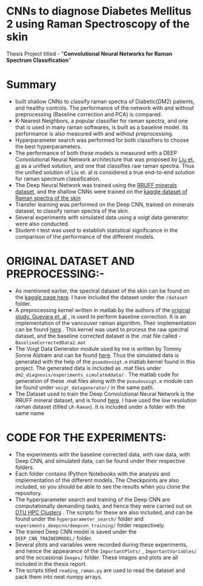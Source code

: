 # CNNs to diagnose Diabetes Mellitus 2 using Raman Spectroscopy of the skin

Thesis Project titled - "**Convolutional Neural Networks for Raman Spectrum Classification**"

# **Summary**
* built shallow CNNs to classify raman spectra of Diabetic(DM2) patients, and healthy controls. The performance of the network
with and without preprocessing (Baseline correction and PCA) is compared. 
* K-Nearest Neighbors, a popular classifier for raman spectra, and one that is used in many raman softwares, is built as a baseline model. Its performance is also measured with and without preprocessing. 
* Hyperparameter search was performed for both classifiers to choose the best hyperparameters.
* The performance of both these models is measured with a DEEP Convolutional Neural Network architecture that was proposed by 
[Liu et. al](https://arxiv.org/abs/1708.09022) as a unified solution, and one that classifies raw raman spectra. Thus the unified solution of Liu et. al is considered a true end-to-end solution for raman spectrum classification. 
* The Deep Neural Network was trained using the [RRUFF minerals dataset](https://rruff.info/zipped_data_files/), and the shallow CNNs were trained on the [kaggle dataset of Raman spectra of the skin](https://www.kaggle.com/codina/raman-spectroscopy-of-diabetes/version/8)
* Transfer learning was performed on the Deep CNN, trained on minerals dataset, to classify raman spectra of the skin. 
* Several experiments with simulated data using a voigt data generator were also conducted. 
* Student-t test was used to establish statistical significance in the comparison of the performance of the different models.

# **ORIGINAL DATASET AND PREPROCESSING:-**
* As mentioned earlier, the spectral dataset of the skin can be found on the [kaggle page here](https://www.kaggle.com/codina/raman-spectroscopy-of-diabetes/version/8). I have included the dataset under the `/dataset` folder.
* A preprocessing kernel written in matlab by the authors of the [original study, Guevara et. al](https://www.osapublishing.org/boe/abstract.cfm?uri=boe-9-10-4998) , is used to perform baseline correction. It is an implementation of the vancouver raman algorithm. Their implementation can be found [here](https://github.com/guevaracodina/raman-diabetes/) . This kernel was used to process the raw spectral dataset, and the baseline corrected dataset is the .mat file called - `BaselineCorrectedData2.mat`
* The Voigt Data Generator module used by me is written by Tommy Sonne Alstrøm and can be found [here](https://lab.compute.dtu.dk/tsal/A-pseudo-Voigt-component-model-for-high/). Thus the simulated data is generated with the help of the `psuedovoigt.m` matlab kernel found in this project. The generated data is included as .mat files under `dm2_diagnosis/experiments_simulateddata/` . The matlab code for generation of these .mat files along with the `pseudovoigt.m` module can be found under `voigt_datagenerator/` in the same path.
* The Dataset used to train the Deep Convolutional Neural Network is the RRUFF mineral dataset, and is found [here](https://rruff.info/zipped_data_files/). I have used the low resolution raman dataset (titled `LR-Raman`). It is included under a folder with the same name

# **CODE FOR THE EXPERIMENTS:**
* The experiments with the baseline corrected data, with raw data, with Deep CNN, and simulated data, can be found under their respective folders. 
* Each folder contains IPython Notebooks with the analysis and implementation of the different models. The Checkpoints are also included, so you should be able to see the results when you clone the repository. 
* The hyperparameter search and training of the Deep CNN are computationally demanding tasks, and hence they were carried out on [DTU HPC Clusters](https://www.hpc.dtu.dk/) . The scripts for these are also included, and can be found under the  `hyperparameter_search/` folder and `experiments_deepcnn/deepcnn_training/` folder respectively. 
* The trained Deep CNN model is saved under the `DEEP_CNN_TRAINEDMODEL/` folder.
* Several plots and variables were recorded during these experiments, and hence the appearance of the `ImportantPlots/` , `ImportantVariables/` and the occasional `Images/` folder. These images and plots are all included in the thesis report. 
* The scripts titled `reading_raman.py` are used to read the dataset and pack them into neat numpy arrays.